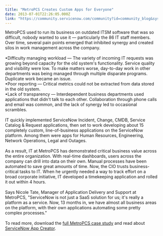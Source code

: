 ```yaml
---
title: "MetroPCS Creates Custom Apps for Everyone"
date: 2013-07-01T22:26:05.000Z
link: "https://community.servicenow.com/community?id=community_blog&sys_id=5faca625dbd0dbc01dcaf3231f9619e4"
---
```

<p>MetroPCS used to run its business on outdated ITSM software that was so difficult, nobody wanted to use it — particularly the 86 IT staff members. Over time, several pain points emerged that inhibited synergy and created silos in work management across the company.<br /><br />•Difficulty managing workload — The variety of incoming IT requests was growing beyond capacity for the old system's functionality. Service quality and visibility were low. To make matters worse, day-to-day work in other departments was being managed through multiple disparate programs. Duplicate work became an issue. <br />•Poor reporting — Critical metrics could not be extracted from data stored in the old system. <br />•Lack of transparency — Interdependent business departments used applications that didn't talk to each other. Collaboration through phone calls and email was common, and the lack of synergy led to occasional scrambles.<br /><br />IT quickly implemented ServiceNow Incident, Change, CMDB, Service Catalog &amp; Request applications, then set to work developing about 15 completely custom, line-of-business applications on the ServiceNow platform. Among them were apps for Human Resources, Engineering, Network Operations, Legal and Outages.<br /><br />As a result, IT at MetroPCS has demonstrated critical business value across the entire organization. With real-time dashboards, users across the company can drill into data on their own. Manual processes have been automated to save great amounts of time. Now, the CIO trusts business-critical tasks to IT. When he urgently needed a way to track effort on a broad corporate initiative, IT developed a timekeeping application and rolled it out within 4 hours. <br /><br />Says Nicole Tate, Manager of Application Delivery and Support at MetroPCS, "ServiceNow is not just a SaaS solution for us; it's really a platform as a service. Now, 13 months in, we have almost all business areas on the platform, with their own applications automating some pretty complex processes."<br /><br />To read more, download the <a title="w.servicenow.com/knowledge.do?sysparm_document_key=kb_knowledge,694355f66fe90d00dbd4ddef6f3ee431" href="http://www.servicenow.com/knowledge.do?sysparm_document_key=kb_knowledge,694355f66fe90d00dbd4ddef6f3ee431">full MetroPCS case study</a> and read about <a title="w.servicenow.com/knowledge.do?sysparm_document_key=kb_knowledge,5ce87e756f5181406e28e13f9f3ee451" href="http://www.servicenow.com/knowledge.do?sysparm_document_key=kb_knowledge,5ce87e756f5181406e28e13f9f3ee451">ServiceNow App Creator</a>.</p>